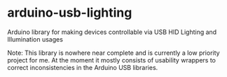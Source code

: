# arduino-usb-lighting
Arduino library for making devices controllable via USB HID Lighting and Illumination usages

Note: This library is nowhere near complete and is currently a low priority project for me.
      At the moment it mostly consists of usability wrappers to correct inconsistencies in the Arduino USB libraries.
